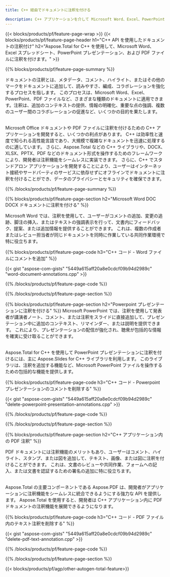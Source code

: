 ```yaml
---
title: C++ 経由でドキュメントに注釈を付ける 

description: C++ アプリケーションを介して Microsoft Word、Excel、PowerPoint プレゼンテーション、および PDF ファイルに注釈を付けます。注釈を簡単に管理します。
---
```


{{< blocks/products/pf/feature-page-wrap >}}
{{< blocks/products/pf/feature-page-header h1="C++ API を使用したドキュメントの注釈付け" h2="Aspose.Total for C++ を使用して、Microsoft Word、Excel スプレッドシート、PowerPoint プレゼンテーション、および PDF ファイルに注釈を付けます。" >}}

{{% blocks/products/pf/feature-page-summary %}}


ドキュメントの注釈とは、メタデータ、コメント、ハイライト、またはその他のマークをドキュメントに追加して、読みやすさ、編成、コラボレーションを強化するプロセスを指します。 このプロセスは、Microsoft Word、Excel、PowerPoint、PDF ファイルなど、さまざまな種類のドキュメントに適用できます。注釈は、追加のコンテキストの提供、情報の明確化、重要な点の強調、複数のユーザー間のコラボレーションの促進など、いくつかの目的を果たします。 <br /><br />

Microsoft Office ドキュメントや PDF ファイルに注釈を付けるための C++ アプリケーションを開発すると、いくつかの利点があります。 C++ は効率性と速度で知られる高性能言語であり、大規模で複雑なドキュメントを迅速に処理するのに適しています。 さらに、Aspose.Total などの C++ ライブラリや、DOCX、XLSX、PPTX、PDF などのドキュメント形式を操作するためのフレームワークにより、開発者は注釈機能をシームレスに実装できます。 さらに、C++ でスタンドアロン アプリケーションを開発することにより、ユーザーはインターネット接続やサードパーティのサービスに依存せずにオフラインでドキュメントに注釈を付けることができ、データのプライバシーとセキュリティを確保できます。 

{{% /blocks/products/pf/feature-page-summary  %}}

{{% blocks/products/pf/feature-page-section  h2="Microsoft Word DOC DOCX ドキュメントに注釈を付ける" %}}

Microsoft Word では、注釈を使用して、ユーザーがコメントの追加、変更の追跡、脚注の挿入、またはテキストの強調表示を行って、文書内にフィードバック、提案、または追加情報を提供することができます。 これは、複数の作成者またはレビュー担当者が同じドキュメントを同時に作業している共同作業環境で特に役立ちます。

{{% blocks/products/pf/feature-page-code h3="C++ コード - Word ファイルにコメントを追加" %}}

{{< gist "aspose-com-gists" "5449a615aff20a8e0cdcf09b94d2989c" "word-document-annotations.cpp" >}}

{{% /blocks/products/pf/feature-page-code  %}}


{{% /blocks/products/pf/feature-page-section %}}

{{% blocks/products/pf/feature-page-section  h2="Powerpoint プレゼンテーションに注釈を付ける" %}}
Microsoft PowerPoint では、注釈を使用して発表者が講演者ノート、コメント、または注釈をスライドに直接追加して、プレゼンテーション中に追加のコンテキスト、リマインダー、または説明を提供できます。 これにより、プレゼンテーションの配信が強化され、聴衆が包括的な情報を確実に受け取ることができます。<br /><br />

Aspose.Total for C++ を使用して PowerPoint プレゼンテーションに注釈を付けるには、主に Aspose.Slides for C++ ライブラリを利用します。 このライブラリは、注釈を追加する機能など、Microsoft PowerPoint ファイルを操作するための包括的な機能を提供します。<br />

{{% blocks/products/pf/feature-page-code h3="C++ コード - Powerpoint プレゼンテーションのコメントを削除する" %}}

{{< gist "aspose-com-gists" "5449a615aff20a8e0cdcf09b94d2989c" "delete-powerpoint-presentation-annotations.cpp" >}}

{{% /blocks/products/pf/feature-page-code  %}}

{{% /blocks/products/pf/feature-page-section %}}

{{% blocks/products/pf/feature-page-section  h2="C++ アプリケーション内の PDF 注釈" %}}

PDF ドキュメントには注釈機能のメリットもあり、ユーザーはコメント、ハイライト、スタンプ、または図を追加して、テキスト、画像、または図に注釈を付けることができます。 これは、文書のレビューや共同作業、フォームへの記入、または文書を認証するための署名の追加に特に役立ちます。 <br /><br />

Aspose.Total の主要コンポーネントである Aspose.PDF は、開発者がアプリケーションに注釈機能をシームレスに統合できるようにする強力な API を提供します。 Aspose.Total を使用すると、開発者は C++ アプリケーション内に PDF ドキュメントの注釈機能を展開できるようになります。

{{% blocks/products/pf/feature-page-code h3="C++ コード - PDF ファイル内のテキスト注釈を削除する" %}}

{{< gist "aspose-com-gists" "5449a615aff20a8e0cdcf09b94d2989c" "delete-pdf-text-annotation.cpp" >}}

{{% /blocks/products/pf/feature-page-code  %}}

{{% /blocks/products/pf/feature-page-section %}}

{{< blocks/products/pf/agp/other-autogen-total-feature>}}
